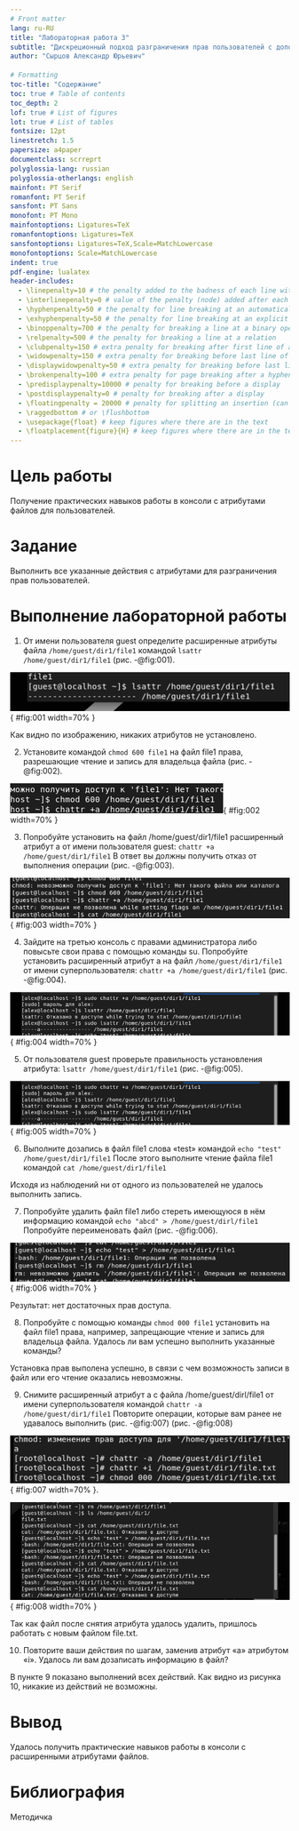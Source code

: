 ```yaml
---
# Front matter
lang: ru-RU
title: "Лабораторная работа 3"
subtitle: "Дискреционный подход разграничения прав пользователей с дополнительными атрибутами"
author: "Сырцов Александр Юрьевич"

# Formatting
toc-title: "Содержание"
toc: true # Table of contents
toc_depth: 2
lof: true # List of figures
lot: true # List of tables
fontsize: 12pt
linestretch: 1.5
papersize: a4paper
documentclass: scrreprt
polyglossia-lang: russian
polyglossia-otherlangs: english
mainfont: PT Serif
romanfont: PT Serif
sansfont: PT Sans
monofont: PT Mono
mainfontoptions: Ligatures=TeX
romanfontoptions: Ligatures=TeX
sansfontoptions: Ligatures=TeX,Scale=MatchLowercase
monofontoptions: Scale=MatchLowercase
indent: true
pdf-engine: lualatex
header-includes:
  - \linepenalty=10 # the penalty added to the badness of each line within a paragraph (no associated penalty node) Increasing the value makes tex try to have fewer lines in the paragraph.
  - \interlinepenalty=0 # value of the penalty (node) added after each line of a paragraph.
  - \hyphenpenalty=50 # the penalty for line breaking at an automatically inserted hyphen
  - \exhyphenpenalty=50 # the penalty for line breaking at an explicit hyphen
  - \binoppenalty=700 # the penalty for breaking a line at a binary operator
  - \relpenalty=500 # the penalty for breaking a line at a relation
  - \clubpenalty=150 # extra penalty for breaking after first line of a paragraph
  - \widowpenalty=150 # extra penalty for breaking before last line of a paragraph
  - \displaywidowpenalty=50 # extra penalty for breaking before last line before a display math
  - \brokenpenalty=100 # extra penalty for page breaking after a hyphenated line
  - \predisplaypenalty=10000 # penalty for breaking before a display
  - \postdisplaypenalty=0 # penalty for breaking after a display
  - \floatingpenalty = 20000 # penalty for splitting an insertion (can only be split footnote in standard LaTeX)
  - \raggedbottom # or \flushbottom
  - \usepackage{float} # keep figures where there are in the text
  - \floatplacement{figure}{H} # keep figures where there are in the text
---
```


# Цель работы

Получение практических навыков работы в консоли с атрибутами файлов для пользователей.

# Задание

Выполнить все указанные действия с атрибутами для разграничения прав пользователей.

# Выполнение лабораторной работы

1. От имени пользователя guest определите расширенные атрибуты файла
`/home/guest/dir1/file1` командой
`lsattr /home/guest/dir1/file1` (рис. -@fig:001).

![Определение атрибутов](11.png){ #fig:001 width=70% }

Как видно по изображению, никаких атрибутов не установлено.

2. Установите командой
`chmod 600 file1`
на файл file1 права, разрешающие чтение и запись для владельца файла (рис. -@fig:002).

![Установка прав](21.png){ #fig:002 width=70% }

3. Попробуйте установить на файл /home/guest/dir1/file1 расширенный атрибут a от имени пользователя guest:
`chattr +a /home/guest/dir1/file1`
В ответ вы должны получить отказ от выполнения операции (рис. -@fig:003).

![Установка атрибута](22.png){ #fig:003 width=70% }

4. Зайдите на третью консоль с правами администратора либо повысьте
свои права с помощью команды su. Попробуйте установить расширенный атрибут a на файл `/home/guest/dir1/file1` от имени суперпользователя:
`chattr +a /home/guest/dir1/file1` (рис. -@fig:004).

![Установка атрибута от пользователя root](43.png){ #fig:004 width=70% }

5. От пользователя guest проверьте правильность установления атрибута:
`lsattr /home/guest/dir1/file1` (рис. -@fig:005).

![Проверка установки атрибута](43.png){ #fig:005 width=70% }

6. Выполните дозапись в файл file1 слова «test» командой
`echo "test" /home/guest/dir1/file1`
После этого выполните чтение файла file1 командой
`cat /home/guest/dir1/file1`

Исходя из наблюдений ни от одного из пользователей не удалось выполнить запись.

7. Попробуйте удалить файл file1 либо стереть имеющуюся в нём информацию командой
`echo "abcd" > /home/guest/dirl/file1`
Попробуйте переименовать файл (рис. -@fig:006).

![Попытка удалить файл или перезаписать содержимое](23.png){ #fig:006 width=70% }

Результат: нет достаточных прав доступа.

8. Попробуйте с помощью команды
`chmod 000 file1`
установить на файл file1 права, например, запрещающие чтение и запись для владельца файла. Удалось ли вам успешно выполнить указанные команды?

Установка прав выполена успешно, в связи с чем возможность записи в файл или его чтение оказались невозможны.

9. Снимите расширенный атрибут a с файла /home/guest/dirl/file1 от
имени суперпользователя командой
`chattr -a /home/guest/dir1/file1`
Повторите операции, которые вам ранее не удавалось выполнить (рис. -@fig:007) (рис. -@fig:008)

![Снятие расширенного атрибута и установка другого атрибута на оставшийся файл](51.png){ #fig:007 width=70% }.

![Рассмотрение возможностей по записи и т.д., в отношении файлов после снятия одного атрибута и установки другого](31.png){ #fig:008 width=70% }

Так как файл после снятия атрибута удалось удалить, пришлось работать с новым файлом file.txt.

10. Повторите ваши действия по шагам, заменив атрибут «a» атрибутом «i».
Удалось ли вам дозаписать информацию в файл?

В пункте 9 показано выполнений всех действий. Как видно из рисунка 10, никакие из действий не возможны.


# Вывод

Удалось получить практические навыков работы в консоли с расширенными
атрибутами файлов.

# Библиография

Методичка